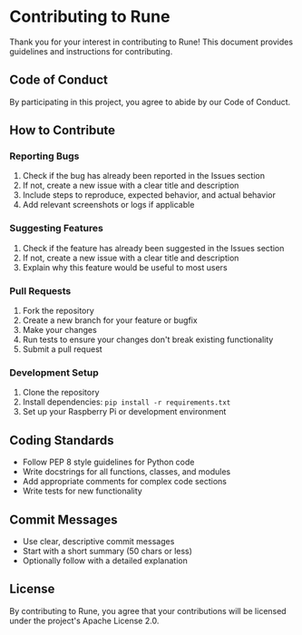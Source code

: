 # Contributing to Rune

Thank you for your interest in contributing to Rune! This document provides guidelines and instructions for contributing.

## Code of Conduct

By participating in this project, you agree to abide by our Code of Conduct.

## How to Contribute

### Reporting Bugs

1. Check if the bug has already been reported in the Issues section
2. If not, create a new issue with a clear title and description
3. Include steps to reproduce, expected behavior, and actual behavior
4. Add relevant screenshots or logs if applicable

### Suggesting Features

1. Check if the feature has already been suggested in the Issues section
2. If not, create a new issue with a clear title and description
3. Explain why this feature would be useful to most users

### Pull Requests

1. Fork the repository
2. Create a new branch for your feature or bugfix
3. Make your changes
4. Run tests to ensure your changes don't break existing functionality
5. Submit a pull request

### Development Setup

1. Clone the repository
2. Install dependencies: `pip install -r requirements.txt`
3. Set up your Raspberry Pi or development environment

## Coding Standards

- Follow PEP 8 style guidelines for Python code
- Write docstrings for all functions, classes, and modules
- Add appropriate comments for complex code sections
- Write tests for new functionality

## Commit Messages

- Use clear, descriptive commit messages
- Start with a short summary (50 chars or less)
- Optionally follow with a detailed explanation

## License

By contributing to Rune, you agree that your contributions will be licensed under the project's Apache License 2.0. 